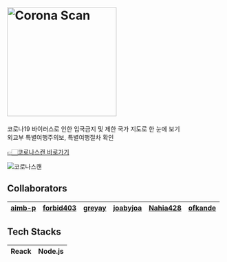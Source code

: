 # [<img width="254" alt="Corona Scan" src="https://user-images.githubusercontent.com/50170375/79332204-5bf6ba80-7f57-11ea-89e6-79a28e9aa6a3.png">](http://www.coronascan.co.kr/)

코로나19 바이러스로 인한 입국금지 및 제한 국가 지도로 한 눈에 보기  
외교부 특별여행주의보, 특별여행절차 확인

[👉🏻코로나스캔 바로가기](http://www.coronascan.co.kr/)

![코로나스캔](https://user-images.githubusercontent.com/50170375/79334723-ca3d7c00-7f5b-11ea-8e30-a465bb24bd8f.png)


## Collaborators

| [aimb-p](https://github.com/aimb-p) | [forbid403](https://github.com/forbid403) | [greyay](https://github.com/greyay) | [joabyjoa](https://github.com/joabyjoa) | [Nahia428](https://github.com/Nahia428) | [ofkande](https://github.com/ofkande) |
| :---------------------------------: | :---------------------------------------: | :---------------------------------: | --------------------------------------- | --------------------------------------- | ------------------------------------- |


## Tech Stacks

| Reack | Node.js |
| :---: | :-----: |

